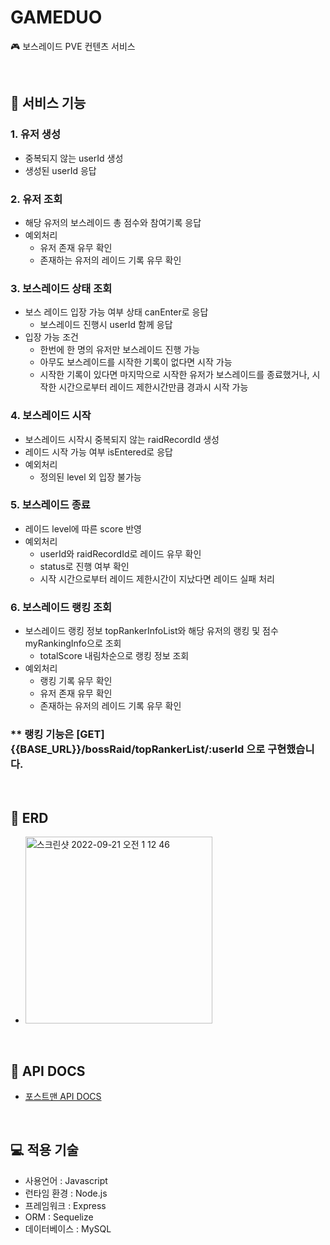 # GAMEDUO

🎮 보스레이드 PVE 컨텐츠 서비스

<br>

## 🧰 서비스 기능

### 1. 유저 생성

- 중복되지 않는 userId 생성
- 생성된 userId 응답

### 2. 유저 조회

- 해당 유저의 보스레이드 총 점수와 참여기록 응답
- 예외처리
  - 유저 존재 유무 확인
  - 존재하는 유저의 레이드 기록 유무 확인

### 3. 보스레이드 상태 조회

- 보스 레이드 입장 가능 여부 상태 canEnter로 응답
  - 보스레이드 진행시 userId 함께 응답
- 입장 가능 조건
  - 한번에 한 명의 유저만 보스레이드 진행 가능
  - 아무도 보스레이드를 시작한 기록이 없다면 시작 가능
  - 시작한 기록이 있다면 마지막으로 시작한 유저가 보스레이드를 종료했거나, 시작한 시간으로부터 레이드 제한시간만큼 경과시 시작 가능

### 4. 보스레이드 시작

- 보스레이드 시작시 중복되지 않는 raidRecordId 생성
- 레이드 시작 가능 여부 isEntered로 응답
- 예외처리
  - 정의된 level 외 입장 불가능

### 5. 보스레이드 종료

- 레이드 level에 따른 score 반영
- 예외처리
  - userId와 raidRecordId로 레이드 유무 확인
  - status로 진행 여부 확인
  - 시작 시간으로부터 레이드 제한시간이 지났다면 레이드 실패 처리

### 6. 보스레이드 랭킹 조회

- 보스레이드 랭킹 정보 topRankerInfoList와 해당 유저의 랭킹 및 점수 myRankingInfo으로 조회
  - totalScore 내림차순으로 랭킹 정보 조회
- 예외처리
  - 랭킹 기록 유무 확인
  - 유저 존재 유무 확인
  - 존재하는 유저의 레이드 기록 유무 확인

### \*\* 랭킹 기능은 [GET] {{BASE_URL}}/bossRaid/topRankerList/:userId 으로 구현했습니다.

<br>

## 🎨 ERD

- <img width="299" alt="스크린샷 2022-09-21 오전 1 12 46" src="https://s3.us-west-2.amazonaws.com/secure.notion-static.com/d2dbe505-3f1a-4d69-8ad4-098ee5708818/Untitled.png?X-Amz-Algorithm=AWS4-HMAC-SHA256&X-Amz-Content-Sha256=UNSIGNED-PAYLOAD&X-Amz-Credential=AKIAT73L2G45EIPT3X45%2F20221110%2Fus-west-2%2Fs3%2Faws4_request&X-Amz-Date=20221110T090749Z&X-Amz-Expires=86400&X-Amz-Signature=f05e24d018fa978bddd868d85c6c2807b85b9129a3c45de89e49e1ba1dfd4623&X-Amz-SignedHeaders=host&response-content-disposition=filename%3D%22Untitled.png%22&x-id=GetObject">

<br>

## 📜 API DOCS

- [포스트맨 API DOCS](https://documenter.getpostman.com/view/23066446/2s8YemtZ8A)

<br>

## 💻 적용 기술

- 사용언어 : Javascript
- 런타임 환경 : Node.js
- 프레임워크 : Express
- ORM : Sequelize
- 데이터베이스 : MySQL
